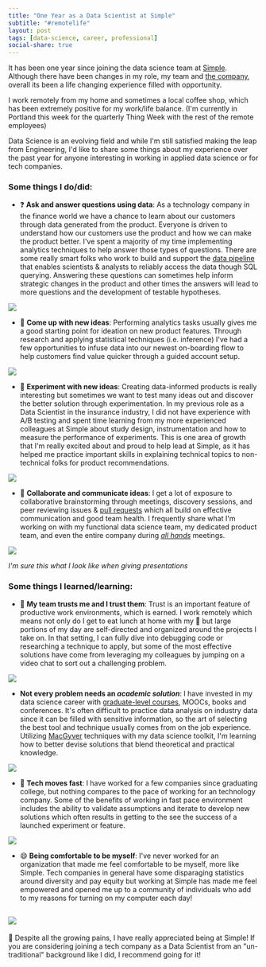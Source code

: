 ```yaml
---
title: "One Year as a Data Scientist at Simple"
subtitle: "#remotelife"
layout: post
tags: [data-science, career, professional]
social-share: true
---
```


It has been one year since joining the data science team at [Simple](https://www.simple.com/). Although there have been changes in my role, my team and [the company](http://www.oregonlive.com/silicon-forest/index.ssf/2017/08/another_round_of_layoffs_at_po.html), overall its been a life changing experience filled with opportunity.

I work remotely from my home and sometimes a local coffee shop, which has been extremely positive for my work/life balance. (I'm currently in Portland this week for the quarterly Thing Week with the rest of the remote employees)

Data Science is an evolving field and while I'm still satisfied making the leap from Engineering, I'd like to share some things about my experience over the past year for anyone interesting in working in applied data science or for tech companies.


### Some things I do/did:

- :question: **Ask and answer questions using data**: As a technology company in the finance world we have a chance to learn about our customers through data generated from the product. Everyone is driven to understand how our customers use the product and how we can make the product better. I've spent a majority of my time implementing analytics techniques to help answer those types of questions. There are some really smart folks who work to build and support the [data pipeline](https://www.simple.com/engineering/a-change-data-capture-pipeline-from-postgresql-to-kafka) that enables scientists & analysts to reliably access the data though SQL querying. Answering these questions can sometimes help inform strategic changes in the product and other times the answers will lead to more questions and the development of testable hypotheses.

![](https://media.giphy.com/media/L7ONYIPYXyc8/giphy.gif)

- :thought_balloon: **Come up with new ideas**: Performing analytics tasks usually gives me a good starting point for ideation on new product features. Through research and applying statistical techniques (i.e. inference) I've had a few opportunities to infuse data into our newest on-boarding flow to help customers find value quicker through a guided account setup.

![](https://media.giphy.com/media/d3mlE7uhX8KFgEmY/giphy.gif)

- :microscope: **Experiment with new ideas**: Creating data-informed products is really interesting but sometimes we want to test many ideas out and discover the better solution through experimentation. In my previous role as a Data Scientist in the insurance industry, I did not have experience with A/B testing and spent time learning from my more experienced colleagues at Simple about study design, instrumentation and how to measure the performance of experiments. This is one area of growth that I'm really excited about and proud to help lead at Simple, as it has helped me practice important skills in explaining technical topics to non-technical folks for product recommendations.


![](https://media.giphy.com/media/qrlOmXoTgHAd2/giphy.gif)

- :busts_in_silhouette: **Collaborate and communicate ideas**: I get a lot of exposure to collaborative brainstorming through meetings, discovery sessions, and peer reviewing issues & [pull requests](https://help.github.com/articles/about-pull-requests/) which all build on effective communication and good team health. I frequently share what I'm working on with my functional data science team, my dedicated product team, and even the entire company during [_all hands_](https://www.quora.com/What-is-an-all-hands-meeting) meetings.


![](https://media.giphy.com/media/Fgl7OyFKx0I7e/giphy.gif)

_I'm sure this what I look like when giving presentations_


### Some things I learned/learning:

- :dancers: **My team trusts me and I trust them**: Trust is an important feature of productive work environments, which is earned. I work remotely which means not only do I get to eat lunch at home with my :dog: but large portions of my day are self-directed and organized around the projects I take on. In that setting, I can fully dive into debugging code or researching a technique to apply, but some of the most effective solutions have come from leveraging my colleagues by jumping on a video chat to sort out a challenging problem.

![](https://media.giphy.com/media/NU4VHgMQnwKXe/giphy.gif)

- **Not every problem needs an _academic solution_**: I have invested in my data science career with [graduate-level courses](https://jasdumas.github.io/2016-07-18-masters-of-data-science/), MOOCs, books and conferences. It's often difficult to practice data analysis on industry data since it can be filled with sensitive information, so the art of selecting the best tool and technique usually comes from on the job experience. Utilizing [MacGyver](http://www.bbc.com/news/magazine-34075407) techniques with my data science toolkit, I'm learning how to better devise solutions that blend theoretical and practical knowledge.

![](https://media.giphy.com/media/CClkOpWHl1KXm/giphy.gif)

- :rabbit2: **Tech moves fast**: I have worked for a few companies since graduating college, but nothing compares to the pace of working for an technology company. Some of the benefits of working in fast pace environment includes the ability to validate assumptions and iterate to develop new solutions which often results in getting to the see the success of a launched experiment or feature.

![](https://media.giphy.com/media/xDTNtNAHq9lpC/giphy.gif)

- :smile: **Being comfortable to be myself**: I've never worked for an organization that made me feel comfortable to be myself, more like Simple. Tech companies in general have some disparaging statistics around diversity and pay equity but working at Simple has made me feel empowered and opened me up to a community of individuals who add to my reasons for turning on my computer each day!

![](https://media.giphy.com/media/l41m17b1ggScfYWNG/giphy.gif)
----

:tada: Despite all the growing pains, I have really appreciated being at Simple!  If you are considering joining a tech company as a Data Scientist from an "un-traditional" background like I did, I recommend going for it!
